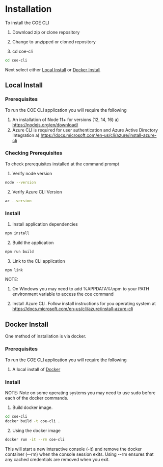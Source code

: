 # Installation

To install the COE CLI

1. Download zip or clone repository

2. Change to unzipped or cloned repository

3. cd coe-cli

```bash
cd coe-cli
```

Next select either [Local Install](#local-install) or [Docker Install](#docker-install)

## Local Install

### Prerequisites

To run the COE CLI application you will require the following

1. An installation of Node 11+ for versions (12, 14, 16)
   a) https://nodejs.org/en/download/
2. Azure CLI is required for user authentication and Azure Active Directory Integration
   a) https://docs.microsoft.com/en-us/cli/azure/install-azure-cli

### Checking Prerequisites

To check prerequisites installed at the command prompt

1. Verify node version

```bash
node --version
```

2. Verify Azure CLI Version

```bash
az --version
```

### Install

1. Install application dependencies

```bash
npm install
```

2. Build the application

```bash
npm run build
```

3. Link to the CLI application

```bash
npm link
```

NOTE:
1. On Windows you may need to add %APPDATA%\npm to your PATH environment variable to access the coe command

4. Install Azure CLI. Follow install instructions for you operating system at https://docs.microsoft.com/en-us/cli/azure/install-azure-cli

## Docker Install

One method of installation is via docker.

### Prerequisites

To run the COE CLI application you will require the following

1. A local install of [Docker](https://docs.docker.com/get-docker/)

### Install

NOTE: Note on some operating systems you may need to use sudo before each of the docker commands.

1. Build docker image. 

```bash
cd coe-cli
docker build -t coe-cli . 
```

2. Using the docker image

```bash
docker run -it --rm coe-cli
```

This will start a new interactive console (-it) and remove the docker container (--rm) when the console session exits. Using --rm ensures that any cached credentials are removed when you exit.
